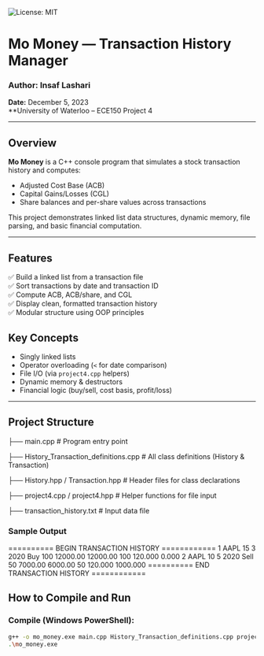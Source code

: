 ![License: MIT](https://img.shields.io/badge/License-MIT-yellow.svg)

# Mo Money — Transaction History Manager

### Author: Insaf Lashari  
**Date:** December 5, 2023  
**University of Waterloo – ECE150 Project 4

---

## Overview

**Mo Money** is a C++ console program that simulates a stock transaction history and computes:

- Adjusted Cost Base (ACB)
- Capital Gains/Losses (CGL)
- Share balances and per-share values across transactions

This project demonstrates linked list data structures, dynamic memory, file parsing, and basic financial computation.

---

## Features

✅ Build a linked list from a transaction file  
✅ Sort transactions by date and transaction ID  
✅ Compute ACB, ACB/share, and CGL  
✅ Display clean, formatted transaction history  
✅ Modular structure using OOP principles

## Key Concepts

- Singly linked lists
- Operator overloading (`<` for date comparison)
- File I/O (via `project4.cpp` helpers)
- Dynamic memory & destructors
- Financial logic (buy/sell, cost basis, profit/loss)

---

## Project Structure
├── main.cpp # Program entry point

├── History_Transaction_definitions.cpp # All class definitions (History & Transaction)

├── History.hpp / Transaction.hpp # Header files for class declarations

├── project4.cpp / project4.hpp # Helper functions for file input

├── transaction_history.txt # Input data file

### Sample Output

========== BEGIN TRANSACTION HISTORY ============
   1 AAPL   15    3 2020   Buy   100     12000.00     12000.00  100     120.000       0.000
   2 AAPL   10    5 2020  Sell    50      7000.00      6000.00   50     120.000     1000.000
========== END TRANSACTION HISTORY ============


## How to Compile and Run
### Compile (Windows PowerShell):
```bash
g++ -o mo_money.exe main.cpp History_Transaction_definitions.cpp project4.cpp -std=c++11
.\mo_money.exe

